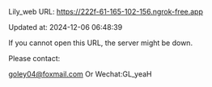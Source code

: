 Lily_web URL: https://222f-61-165-102-156.ngrok-free.app

Updated at: 2024-12-06 06:48:39

If you cannot open this URL, the server might be down.

Please contact: 

goley04@foxmail.com Or Wechat:GL_yeaH